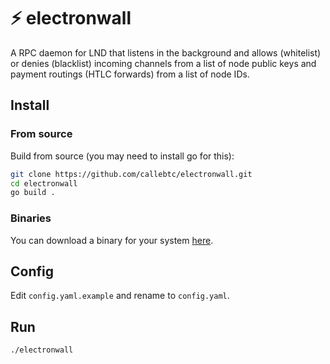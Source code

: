 # ⚡️ electronwall
A RPC daemon for LND that listens in the background and allows (whitelist) or denies (blacklist) incoming channels from a list of node public keys and payment routings (HTLC forwards) from a list of node IDs.

## Install

### From source
Build from source (you may need to install go for this):

```bash
git clone https://github.com/callebtc/electronwall.git
cd electronwall
go build .
```

### Binaries

You can download a binary for your system [here](https://github.com/callebtc/electronwall/releases).

## Config
Edit `config.yaml.example` and rename to `config.yaml`.

## Run

```bash
./electronwall
```